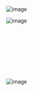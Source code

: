 

![image](https://github.com/gmvrachatis/vDevices/assets/66122405/b0d558fe-1e18-42a5-b403-9953889c198a)





![image](https://github.com/gmvrachatis/vDevices/assets/66122405/41e569d2-1730-4715-a5df-be6b5e149be1)


<br>
<br>
<br>
<br>
<br>
<br>
<br>

![image](https://github.com/gmvrachatis/vDevices/assets/66122405/ea58ccb9-0c6e-42fc-accd-c90fdfb36972)
